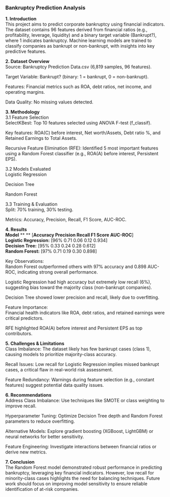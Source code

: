 ### Bankruptcy Prediction Analysis   

**1. Introduction**  
This project aims to predict corporate bankruptcy using financial indicators. The dataset contains 96 features derived from financial ratios (e.g., profitability, leverage, liquidity) and a binary target variable (Bankrupt?), where 1 indicates bankruptcy. Machine learning models are trained to classify companies as bankrupt or non-bankrupt, with insights into key predictive features.  
  
**2. Dataset Overview**  
Source: Bankruptcy Prediction Data.csv (6,819 samples, 96 features).  
  
Target Variable: Bankrupt? (binary: 1 = bankrupt, 0 = non-bankrupt).  
  
Features: Financial metrics such as ROA, debt ratios, net income, and operating margins.  

Data Quality: No missing values detected.  
  
**3. Methodology**  
3.1 Feature Selection  
SelectKBest: Top 10 features selected using ANOVA F-test (f_classif).  

Key features: ROA(C) before interest, Net worth/Assets, Debt ratio %, and Retained Earnings to Total Assets.  

Recursive Feature Elimination (RFE): Identified 5 most important features using a Random Forest classifier (e.g., ROA(A) before interest, Persistent EPS).  

3.2 Models Evaluated  
Logistic Regression  
  
Decision Tree  
  
Random Forest  
  
3.3 Training & Evaluation  
Split: 70% training, 30% testing.  

Metrics: Accuracy, Precision, Recall, F1 Score, AUC-ROC.  

**4. Results**  
**Model**	     **    **            [**Accuracy	Precision	Recall	F1 Score	AUC-ROC**]  
**Logistic Regression:**	   [96%	    0.71	    0.06	  0.12	    0.934]  
**Decision Tree:**	         [95%	    0.33	    0.24	  0.28	    0.612]  
**Random Forest:**	         [97%	    0.71	    0.19	  0.30	    0.898]  
  
Key Observations:  
Random Forest outperformed others with 97% accuracy and 0.898 AUC-ROC, indicating strong overall performance.  

Logistic Regression had high accuracy but extremely low recall (6%), suggesting bias toward the majority class (non-bankrupt companies).  

Decision Tree showed lower precision and recall, likely due to overfitting.  
  
Feature Importance:  
Financial health indicators like ROA, debt ratios, and retained earnings were critical predictors.  

RFE highlighted ROA(A) before interest and Persistent EPS as top contributors.  
  
**5. Challenges & Limitations**  
Class Imbalance: The dataset likely has few bankrupt cases (class 1), causing models to prioritize majority-class accuracy.  

Recall Issues: Low recall for Logistic Regression implies missed bankrupt cases, a critical flaw in real-world risk assessment.  

Feature Redundancy: Warnings during feature selection (e.g., constant features) suggest potential data quality issues.  

**6. Recommendations**  
Address Class Imbalance: Use techniques like SMOTE or class weighting to improve recall.  

Hyperparameter Tuning: Optimize Decision Tree depth and Random Forest parameters to reduce overfitting.  

Alternative Models: Explore gradient boosting (XGBoost, LightGBM) or neural networks for better sensitivity.  

Feature Engineering: Investigate interactions between financial ratios or derive new metrics.  

**7. Conclusion**  
The Random Forest model demonstrated robust performance in predicting bankruptcy, leveraging key financial indicators. However, low recall for minority-class cases highlights the need for balancing techniques. Future work should focus on improving model sensitivity to ensure reliable identification of at-risk companies.  
